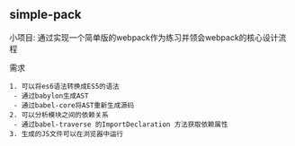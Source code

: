 ## simple-pack

小项目: 通过实现一个简单版的webpack作为练习并领会webpack的核心设计流程

需求
```
1. 可以将es6语法转换成ES5的语法
 - 通过babylon生成AST
 - 通过babel-core将AST重新生成源码
2. 可以分析模块之间的依赖关系
 - 通过babel-traverse 的ImportDeclaration 方法获取依赖属性
3. 生成的JS文件可以在浏览器中运行
```
